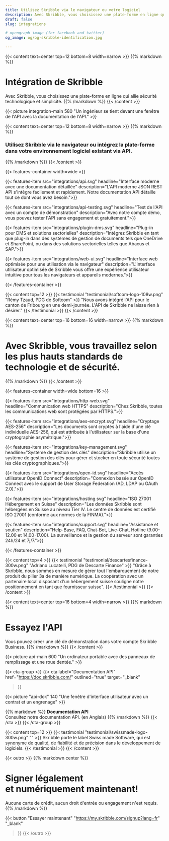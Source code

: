 ```yaml
---
title: Utilisez Skribble via le navigateur ou votre logiciel
description: Avec Skribble, vous choisissez une plate-forme en ligne qui allie sécurité technologique et simplicité.
draft: false
slug: integrations

# opengraph image (for facebook and twitter)
og_image: og/og-skribble-identification.jpg

---
```


{{< content text=center top=12 bottom=8 width=narrow >}}
{{% markdown %}}
# Intégration de Skribble
Avec Skribble, vous choisissez une plate-forme en ligne
qui allie sécurité technologique et simplicité.
{{% /markdown %}}
{{< /content >}}

{{< picture integration-main 580 "Un ingénieur se tient devant une fenêtre de l'API avec la documentation de l'API." >}}

{{< content text=center top=12 bottom=8 width=narrow >}}
{{% markdown %}}
### Utilisez Skribble via le navigateur ou intégrez la plate-forme dans votre environnement logiciel existant via API.
{{% /markdown %}}
{{< /content >}}

{{< features-container width=wide >}}

  {{< features-item src="integrations/api.svg"
    headline="Interface moderne avec une documentation détaillée"
    description="L'API moderne JSON REST API s'intègre facilement et rapidement. Notre documentation API détaille tout ce dont vous avez besoin.">}}

  {{< features-item src="integrations/api-testing.svg"
    headline="Test de l'API avec un compte de démonstration"
    description="Avec notre compte démo, vous pouvez tester l'API sans engagement et gratuitement.">}}

  {{< features-item src="integrations/plugin-dms.svg"
    headline="Plug-in pour DMS et solutions sectorielles"
    description="Intégrez Skribble en tant que plug-in dans des systèmes de gestion de documents tels que OneDrive et SharePoint, ou dans des solutions sectorielles telles que Abacus et SAP.">}}

  {{< features-item src="integrations/web-ui.svg"
    headline="Interface web optimisée pour une utilisation via le navigateur"
    description="L'interface utilisateur optimisée de Skribble vous offre une expérience utilisateur intuitive pour tous les navigateurs et appareils modernes.">}}

{{< /features-container >}}

[//]: # (--------------------------------------------------------------------------------------------------------------)

{{< content top=12 >}}
{{< testimonial "testimonial/softcom-logo-108w.png" "Rémy Tzaud, PDG de Softcom" >}}
"Nous avons intégré l'API pour le canton
de Fribourg en une demi-journée.
L'API de Skribble ne laisse rien à désirer."
{{< /testimonial >}}
{{< /content >}}

[//]: # (--------------------------------------------------------------------------------------------------------------)

{{< content text=center top=16 bottom=16 width=narrow >}}
{{% markdown %}}
# Avec Skribble, vous travaillez selon <br class="hide-for-mobile">les plus hauts standards de technologie et de sécurité.
{{% /markdown %}}
{{< /content >}}

{{< features-container width=wide bottom=16 >}}

  {{< features-item src="integrations/http-web.svg"
    headline="Communication web HTTPS"
    description="Chez Skribble, toutes les communications web sont protégées par HTTPS.">}}

  {{< features-item src="integrations/aes-encrypt.svg"
    headline="Cryptage AES-256"
    description="Les documents sont cryptés à l'aide d'une clé individuelle AES-256, qui est attribuée à l'utilisateur sur la base d'une cryptographie asymétrique.">}}

  {{< features-item src="integrations/key-management.svg"
    headline="Système de gestion des clés"
    description="Skribble utilise un système de gestion des clés pour gérer et stocker en toute sécurité toutes les clés cryptographiques.">}}

  {{< features-item src="integrations/open-id.svg"
    headline="Accès utilisateur OpenID Connect"
    description="Connexion basée sur OpenID Connect avec le support de User Storage Federation (AD, LDAP ou OAuth 2.0).">}}

  {{< features-item src="integrations/hosting.svg"
    headline="ISO 27001 Hébergement en Suisse"
    description="Les données Skribble sont hébergées en Suisse au niveau Tier IV. Le centre de données est certifié ISO 27001 (conforme aux normes de la FINMA).">}}

  {{< features-item src="integrations/support.svg"
    headline="Assistance et soutien"
    description="Help-Base, FAQ, Chat-Bot, Live-Chat, Hotline (9.00- 12.00 et 14.00-17.00). La surveillance et la gestion du serveur sont garanties 24h/24 et 7j/7.">}}

{{< /features-container >}}

[//]: # (--------------------------------------------------------------------------------------------------------------)

{{< content top=4 >}}
{{< testimonial "testimonial/descartesfinance-300w.png" "Adriano Lucatelli, PDG de Descarte Finance" >}}
"Grâce à Skribble, nous sommes en mesure de gérer tout l'embarquement de notre produit du pilier 3a de manière numérique. La coopération avec un partenaire local disposant d'un hébergement suisse souligne notre positionnement en tant que fournisseur suisse".
{{< /testimonial >}}
{{< /content >}}

[//]: # (--------------------------------------------------------------------------------------------------------------)

{{< content text=center top=16 bottom=4 width=narrow >}}
{{% markdown %}}
# Essayez l'API
Vous pouvez créer une clé de démonstration
dans votre compte Skribble Business.
{{% /markdown %}}
{{< /content >}}

{{< picture api-main 600 "Un ordinateur portable avec des panneaux de remplissage et une roue dentée." >}}

[//]: # (--------------------------------------------------------------------------------------------------------------)

{{< cta-group >}}
{{< cta
  label="Documentation API"
  href="https://doc.skribble.com/"
  outlined="true"
  target="_blank"
>}}

{{< picture "api-dok" 140 "Une fenêtre d'interface utilisateur avec un contrat et un engrenage" >}}

{{% markdown %}}
**Documentation API**<br>
Consultez notre documentation API. (en Anglais)
{{% /markdown %}}
{{< /cta >}}
{{< /cta-group >}}


[//]: # (--------------------------------------------------------------------------------------------------------------)

{{< content top=12 >}}
{{< testimonial "testimonial/swissmade-logo-300w.png" "" >}}
Skribble porte le label 
Swiss made Software, qui est synonyme
de qualité, de fiabilité et 
de précision dans le développement 
de logiciels.
{{< /testimonial >}}
{{< /content >}}


[//]: # (--------------------------------------------------------------------------------------------------------------)

{{< outro >}}
{{% markdown center %}}
# Signer légalement <br class="hide-for-mobile">et numériquement maintenant!
Aucune carte de crédit, aucun droit d'entrée
ou engagement n'est requis.
{{% /markdown %}}

{{< button
  "Essayer maintenant"
  "https://my.skribble.com/signup?lang=fr"
  "_blank"
>}}
{{< /outro >}}